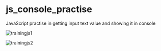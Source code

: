 # js_console_practise

JavaScript practise in getting input text value and showing it in console

![trainingjs1](https://user-images.githubusercontent.com/71104368/190181065-6cec0b40-e3de-4e36-a0f3-25b46567eab8.png)

![trainingjs2](https://user-images.githubusercontent.com/71104368/190181084-ac398be5-7ee2-4d2c-9068-669447535820.png)
